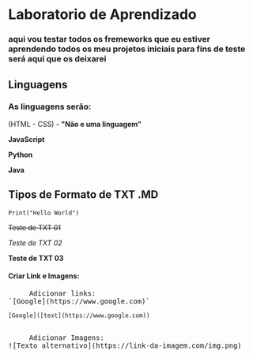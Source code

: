 # Laboratorio de Aprendizado
    
### aqui vou testar todos os fremeworks que eu estiver aprendendo todos os meu projetos iniciais para fins de teste será aqui que os deixarei
     

## Linguagens
    
   ### As linguagens serão:
    
(HTML - CSS) - **"Não e uma linguagem"**

**JavaScript**

**Python**

**Java**

## Tipos de Formato de TXT .MD 

```Print("Hello World")```

~~Teste de TXT 01~~

*Teste de TXT 02*

**Teste de TXT 03**

#### Criar Link e Imagens:
<pre>
     Adicionar links: 
`[Google](https://www.google.com)`
</pre>

`[Google]([text](https://www.google.com))`

<pre>     
     Adicionar Imagens:   
![Texto alternativo](https://link-da-imagem.com/img.png)
</pre>
